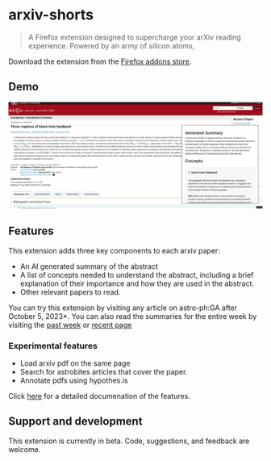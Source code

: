 # arxiv-shorts

>A Firefox extension designed to supercharge your arXiv reading experience. Powered by an army of silicon atoms,

Download the extension from the [Firefox addons store](https://addons.mozilla.org/en-US/firefox/addon/arxiv-shorts/).


## Demo
![](arxiv-shorts-demo3.gif)


## Features
This extension adds three key components to each arxiv paper:
- An AI generated summary of the abstract
- A list of concepts needed to understand the abstract, including a brief explanation of their importance and how they are used in the abstract.
- Other relevant papers to read.

You can try this extension by visiting any article on astro-ph:GA after October 5, 2023*.
You can also read the summaries for the entire week by visiting the [past week](https://arxiv.org/list/astro-ph.GA/pastweek?skip=0&show=500) or [recent page](https://arxiv.org/list/astro-ph.GA/recent)


### Experimental features
- Load arxiv pdf on the same page
- Search for astrobites articles that cover the paper.
- Annotate pdfs using hypothes.is

Click [here](features.md) for a detailed documenation of the features.





## Support and development
This extension is currently in beta. Code, suggestions, and feedback are welcome.

